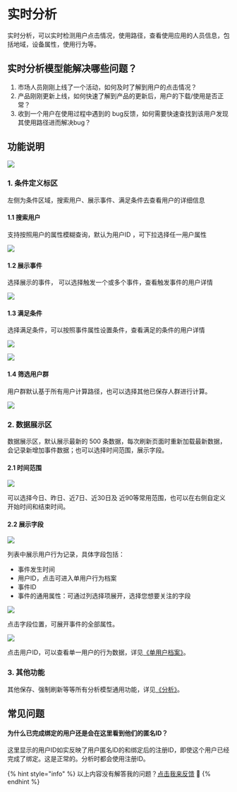 # 实时分析

实时分析，可以实时检测用户点击情况，使用路径，查看使用应用的人员信息，包括地域，设备属性，使用行为等。

## 实时分析模型能解决哪些问题？

1. 市场人员刚刚上线了一个活动，如何及时了解到用户的点击情况？
2. 产品刚刚更新上线，如何快速了解到产品的更新后，用户的下载/使用是否正常？
3. 收到一个用户在使用过程中遇到的 bug反馈，如何需要快速查找到该用户发现其使用路径进而解决bug？

## 功能说明

![ ](https://imguserradar.analysys.cn/fangzhou/img/2018/11/201811221718440115.png)

### 1. 条件定义标区

左侧为条件区域，搜索用户、展示事件、满足条件去查看用户的详细信息

#### 1.1 搜索用户

支持按照用户的属性模糊查询，默认为用户ID ，可下拉选择任一用户属性

![ ](https://imguserradar.analysys.cn/fangzhou/img/2018/11/201811221724386659.png)

#### 1.2 展示事件

选择展示的事件， 可以选择触发一个或多个事件，查看触发事件的用户详情

![ ](https://imguserradar.analysys.cn/fangzhou/img/2018/11/201811221727254847.png)

#### 1.3 满足条件

选择满足条件，可以按照事件属性设置条件，查看满足的条件的用户详情

![ ](https://imguserradar.analysys.cn/fangzhou/img/2018/11/201811221730437556.png)

![ ](https://imguserradar.analysys.cn/fangzhou/img/2018/11/201811221730492872.png)

#### 1.4 筛选用户群

用户群默认基于所有用户计算路径，也可以选择其他已保存人群进行计算。

![ ](https://imguserradar.analysys.cn/fangzhou/img/2018/11/201811281445185608.png)

### 2. 数据展示区

数据展示区，默认展示最新的 500 条数据，每次刷新页面时重新加载最新数据，会记录新增加事件数据；也可以选择时间范围，展示字段。

#### 2.1 时间范围

![ ](https://imguserradar.analysys.cn/fangzhou/img/2018/11/201811281450006618.png)

可以选择今日、昨日、近7日、近30日及 近90等常用范围，也可以在右侧自定义开始时间和结束时间。

#### 2.2 展示字段

![ ](https://imguserradar.analysys.cn/fangzhou/img/2018/11/201811281455432685.png)

列表中展示用户行为记录，具体字段包括：

* 事件发生时间
* 用户ID，点击可进入单用户行为档案
* 事件ID
* 事件的通用属性：可通过列选择项展开，选择您想要关注的字段

![ ](https://imguserradar.analysys.cn/fangzhou/img/2018/11/201811281452554754.png)

点击字段位置，可展开事件的全部属性。

![ ](https://imguserradar.analysys.cn/fangzhou/img/2018/11/201811281458369246.png)

点击用户ID，可以查看单一用户的行为数据，详见[《单用户档案》](../user/user-sequence.md)。

### 3. 其他功能

其他保存、强制刷新等等所有分析模型通用功能，详见[《分析》](./)。

## 常见问题

#### 为什么已完成绑定的用户还是会在这里看到他们的匿名ID？

这里显示的用户ID如实反映了用户匿名ID的和绑定后的注册ID，即使这个用户已经完成了绑定。这是正常的。分析时都会使用注册ID。



{% hint style="info" %}
以上内容没有解答我的问题？[点击我来反馈](https://support.qq.com/products/118522/) 🚀
{% endhint %}
